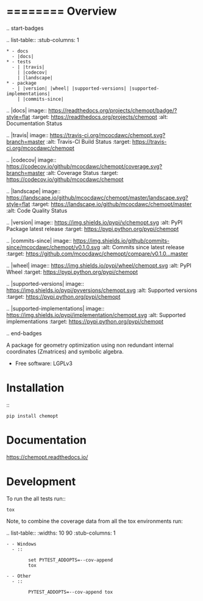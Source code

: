 ========
Overview
========

.. start-badges

.. list-table::
    :stub-columns: 1

    * - docs
      - |docs|
    * - tests
      - | |travis|
        | |codecov|
        | |landscape|
    * - package
      - | |version| |wheel| |supported-versions| |supported-implementations|
        | |commits-since|

.. |docs| image:: https://readthedocs.org/projects/chemopt/badge/?style=flat
    :target: https://readthedocs.org/projects/chemopt
    :alt: Documentation Status

.. |travis| image:: https://travis-ci.org/mcocdawc/chemopt.svg?branch=master
    :alt: Travis-CI Build Status
    :target: https://travis-ci.org/mcocdawc/chemopt

.. |codecov| image:: https://codecov.io/github/mcocdawc/chemopt/coverage.svg?branch=master
    :alt: Coverage Status
    :target: https://codecov.io/github/mcocdawc/chemopt

.. |landscape| image:: https://landscape.io/github/mcocdawc/chemopt/master/landscape.svg?style=flat
    :target: https://landscape.io/github/mcocdawc/chemopt/master
    :alt: Code Quality Status

.. |version| image:: https://img.shields.io/pypi/v/chemopt.svg
    :alt: PyPI Package latest release
    :target: https://pypi.python.org/pypi/chemopt

.. |commits-since| image:: https://img.shields.io/github/commits-since/mcocdawc/chemopt/v0.1.0.svg
    :alt: Commits since latest release
    :target: https://github.com/mcocdawc/chemopt/compare/v0.1.0...master

.. |wheel| image:: https://img.shields.io/pypi/wheel/chemopt.svg
    :alt: PyPI Wheel
    :target: https://pypi.python.org/pypi/chemopt

.. |supported-versions| image:: https://img.shields.io/pypi/pyversions/chemopt.svg
    :alt: Supported versions
    :target: https://pypi.python.org/pypi/chemopt

.. |supported-implementations| image:: https://img.shields.io/pypi/implementation/chemopt.svg
    :alt: Supported implementations
    :target: https://pypi.python.org/pypi/chemopt


.. end-badges

A package for geometry optimization using non redundant internal coordinates (Zmatrices) and symbolic algebra.

* Free software: LGPLv3

Installation
============

::

    pip install chemopt

Documentation
=============

https://chemopt.readthedocs.io/

Development
===========

To run the all tests run::

    tox

Note, to combine the coverage data from all the tox environments run:

.. list-table::
    :widths: 10 90
    :stub-columns: 1

    - - Windows
      - ::

            set PYTEST_ADDOPTS=--cov-append
            tox

    - - Other
      - ::

            PYTEST_ADDOPTS=--cov-append tox

